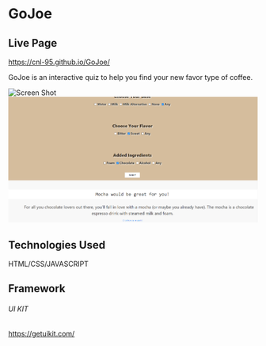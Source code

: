 # GoJoe

## Live Page
https://cnl-95.github.io/GoJoe/

GoJoe is an interactive quiz to help you find your new favor type of coffee.

![Screen Shot](https://github.com/cnl-95/GoJoe/blob/38ef07b6c4cb71c4e96e03de4b6b3ae963e29c42/IMGS/Screenshot_1.png)
![Screen Shot](IMGS\Screenshot_2.png)
## Technologies Used

HTML/CSS/JAVASCRIPT

## Framework

###### UI KIT 
https://getuikit.com/
